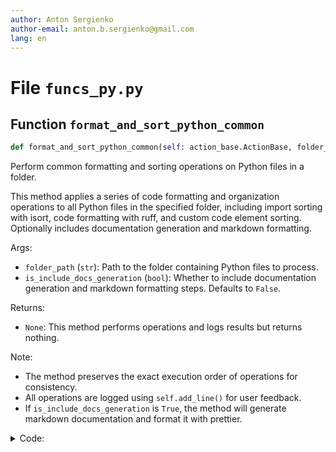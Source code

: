 ```yaml
---
author: Anton Sergienko
author-email: anton.b.sergienko@gmail.com
lang: en
---
```


# File `funcs_py.py`

## Function `format_and_sort_python_common`

```python
def format_and_sort_python_common(self: action_base.ActionBase, folder_path: str) -> None
```

Perform common formatting and sorting operations on Python files in a folder.

This method applies a series of code formatting and organization operations to all
Python files in the specified folder, including import sorting with isort, code
formatting with ruff, and custom code element sorting. Optionally includes
documentation generation and markdown formatting.

Args:

- `folder_path` (`str`): Path to the folder containing Python files to process.
- `is_include_docs_generation` (`bool`): Whether to include documentation generation
  and markdown formatting steps. Defaults to `False`.

Returns:

- `None`: This method performs operations and logs results but returns nothing.

Note:

- The method preserves the exact execution order of operations for consistency.
- All operations are logged using `self.add_line()` for user feedback.
- If `is_include_docs_generation` is `True`, the method will generate markdown
  documentation and format it with prettier.

<details>
<summary>Code:</summary>

```python
def format_and_sort_python_common(
    self: action_base.ActionBase, folder_path: str, *, is_include_docs_generation: bool = False
) -> None:
    # Run isort and ruff format
    self.add_line("🔵 Format and sort imports")
    commands = f"cd {folder_path}\nuv run --active isort .\nuv run --active ruff format"
    self.add_line(h.dev.run_powershell_script(commands))

    # Sort Python code elements
    self.add_line("🔵 Sort Python code elements")
    self.add_line(h.file.apply_func(folder_path, ".py", h.py.sort_py_code))

    if is_include_docs_generation:
        # Generate markdown documentation
        self.add_line("🔵 Generate markdown documentation")
        domain = f"https://github.com/{self.config['github_user']}/{Path(folder_path).parts[-1]}"
        self.add_line(h.py.generate_md_docs(folder_path, self.config["beginning_of_md_docs"], domain))

        # Format markdown files with prettier
        self.add_line("🔵 Format markdown files")
        commands = f"cd {folder_path}\nprettier --parser markdown --write **/*.md --end-of-line crlf"
        self.add_line(h.dev.run_powershell_script(commands))
```

</details>
